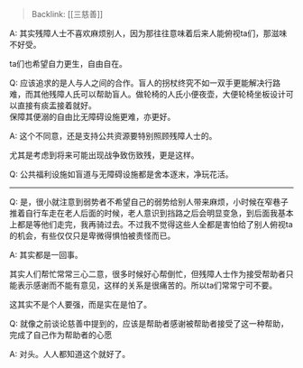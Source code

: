 > Backlink: [[三慈善]]

A: 其实残障人士不喜欢麻烦别人，因为那往往意味着后来人能俯视ta们，那滋味不好受。  

ta们也希望自力更生，自由自在。

Q: 应该追求的是人与人之间的合作。盲人的拐杖终究不如一双手更能解决行路难，而其他残障人氏可以帮助盲人。做轮椅的人氏小便夜壶，大便轮椅坐板设计可以直接有痰盂接着就好。  
保障其便溺的自由比无障碍设施更难，亦更好。

A: 这个不同意，还是支持公共资源要特别照顾残障人士的。  

尤其是考虑到将来可能出现战争致伤致残，更是这样。

Q: 公共福利设施如盲道与无障碍设施都是舍本逐末，净玩花活。

---
Q: 是，很小就注意到弱势者不希望自己的弱势给别人带来麻烦，小时候在窄巷子推着自行车走在老人后面的时候，老人意识到挡路之后会明显变急，到后面我基本上都是等他们走完，我再骑过去。不过我不觉得这些人全都是害怕给了别人俯视ta的机会，有些仅仅只是卑微得惧怕被责怪而已。

A: 其实都是一回事。  

其实人们帮忙常常三心二意，很多时候好心帮倒忙，但残障人士作为接受帮助者只能表示感谢而不能有意见，这样的关系是很痛苦的。所以ta们常常宁可不要。 

这其实不是个人要强，而是实在是怕了。  

Q: 就像之前谈论慈善中提到的，应该是帮助者感谢被帮助者接受了这一种帮助，完成了自己作为帮助者的心愿

A: 对头。人人都知道这个就好了。
